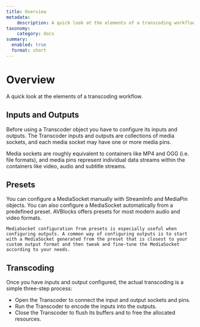 ```yaml
---
title: Overview
metadata:
    description: A quick look at the elements of a transcoding workflow.
taxonomy:
    category: docs
summary:
  enabled: true
  format: short      
---
```


# Overview

A quick look at the elements of a transcoding workflow.

## Inputs and Outputs

Before using a Transcoder object you have to configure its inputs and outputs. The Transcoder inputs and outputs are collections of media sockets, and each media socket may have one or more media pins.

Media sockets are roughly equivalent to containers like MP4 and OGG (i.e. file formats), and media pins represent individual data streams within the containers like video, audio and subtitle streams.

## Presets

You can configure a MediaSocket manually with StreamInfo and MediaPin objects. You can also configure a MediaSocket automatically from a predefined preset. AVBlocks offers presets for most modern audio and video formats.

```{tip}
MediaSocket configuration from presets is especially useful when configuring outputs. A common way of configuring outputs is to start with a MediaSocket generated from the preset that is closest to your custom output format and then tweak and fine-tune the MediaSocket according to your needs.
```

## Transcoding

Once you have inputs and output configured, the actual transcoding is a simple three-step process:
 
* Open the Transcoder to connect the input and output sockets and pins. 
* Run the Transcoder to encode the inputs into the outputs. 
* Close the Transcoder to flush its buffers and to free the allocated resources.
